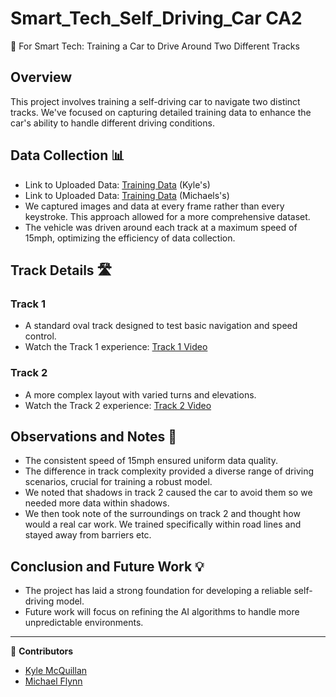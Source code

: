 # Smart_Tech_Self_Driving_Car CA2

🚗 For Smart Tech: Training a Car to Drive Around Two Different Tracks

## Overview
This project involves training a self-driving car to navigate two distinct tracks. We've focused on capturing detailed training data to enhance the car's ability to handle different driving conditions.

## Data Collection 📊
- Link to Uploaded Data: [Training Data](https://github.com/KyleMcQ/Images_CA2) (Kyle's)
- Link to Uploaded Data: [Training Data](https://github.com/Flynnn99/images_for_ca2) (Michaels's)
- We captured images and data at every frame rather than every keystroke. This approach allowed for a more comprehensive dataset.
- The vehicle was driven around each track at a maximum speed of 15mph, optimizing the efficiency of data collection.

## Track Details 🛣️
### Track 1
- A standard oval track designed to test basic navigation and speed control.
- Watch the Track 1 experience: [Track 1 Video](https://www.youtube.com/embed/M5rZPQ5IoYc?si=yIbXPffJpFS2GeZu)
### Track 2
- A more complex layout with varied turns and elevations.
- Watch the Track 2 experience: [Track 2 Video](https://www.youtube.com/embed/cMZVm0HZFXQ?si=d0wwT-OuvzA5UBq-)



## Observations and Notes 📝
- The consistent speed of 15mph ensured uniform data quality.
- The difference in track complexity provided a diverse range of driving scenarios, crucial for training a robust model.
- We noted that shadows in track 2 caused the car to avoid them so we needed more data within shadows.
- We then took note of the surroundings on track 2 and thought how would a real car work. We trained specifically within road lines and stayed away from barriers etc.

## Conclusion and Future Work 💡
- The project has laid a strong foundation for developing a reliable self-driving model.
- Future work will focus on refining the AI algorithms to handle more unpredictable environments.

---

👥 **Contributors**
- [Kyle McQuillan](https://github.com/KyleMcQ)
- [Michael Flynn](https://github.com/Flynnn99) 

